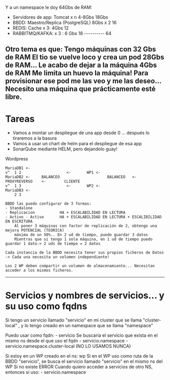 
Y a un namespace le doy 64Gbs de RAM:
- Servidores de app: Tomcat x n 4-8Gbs                  18Gbs
- BBDD: Maestro/Replica (PostgreSQL) 8Gbs x 2           16
- REDIS: Cache x 3: 4Gbs                                12
- RABBITMQ/KAFKA: x 3 : 6 Gbs                           18
                                                    ----------
                                                        64
                                                        
Otro tema es que:
Tengo máquinas con 32 Gbs de RAM
El tio se vuelve loco y crea un pod 28Gbs de RAM... Le acabo de dejar a la máquina 4Gbs de RAM
Me limita un huevo la máquina!
Para provisionar ese pod me las veo y me las deseo... Necesito una máquina que prácticamente esté libre.
---

# Tareas

- Vamos a montar un despliegue de una app desde 0 ... después lo tiraremos a la basura
- Vamos a usar un chart de helm para el despliegue de esa app
- SonarQube mediante HELM, pero dejandolo guay!

Wordpress
    
    
    MariaDB1 <-
    v^  1 2                    <-       WP1 <-
    MariaDB2 <-     BALANCEO                     BALANCEO   <-     PROXYREVERSO    <-        CLIENTE
    v^  1 3                    <-       WP2 <-
    MariaDB3 <-
        2 3
    
    BBDD las puedo configurar de 3 formas:
    - Standalone
    - Replicacion           HA + ESCALABILIDAD EN LECTURA
    - Activo - Activo       HA + ESCALABILIDAD EN LECTURA + ESCALIBILIDAD EN ESCRITURA
        Al poner 3 máquinas con factor de replicación de 2, obtengo una mejora POTENCIAL (TEORICA)
        máxima de un 50%.. En 2 ud de tiempo, puedo guardar 3 datos
        Mientras que si tengo 1 sola máquina, en 1 ud de tiempo puedo guardar 1 dato-> 2 uds de tiempo = 2 datos
        
    Cada instancia de la BBDD necesita tener sus propios ficheros de Datos -> Cada una necesita un volumen independiente!
    
    Los 2 WP deben compartir un volumen de almacenamiento... Necesitan acceder a los mismos ficheros.
    
---

# Servicios y nombres de servicios... y su uso como fqdns

Si tengo un servicio llamado "servicio"
en mi cluster que se llama "cluster-local"
, y lo tengo creado en un namespace que se llama "namespace"

Puedo usar como fqdn:
    - servicio                  Se buscaría el servicio que exista en el mismo ns desde el que uso el fqdn
    - servicio.namespace
    - servicio.namespace.cluster-local (NO LO USAMOS NUNCA)
    
Si estoy en un WP creado en el ns: wp
    Si en el WP uso como ruta de la BBDD "servicio", se busca el servicio llamado "servicio" en el mismo ns del WP
    Si no existe ERROR
Cuando quiero acceder a servicios de otro NS, entonces si uso:
    - servicio.namespace